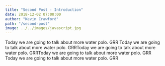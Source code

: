 ```yaml
---
title: "Second Post - Introduction"
date: 2018-12-02 07:00:00
author: "Kevin Crawford"
path: "/second-post"
image: ../../images/javascript.jpg
---
```


Today we are going to talk about more water polo. GRR
Today we are going to talk about more water polo. GRRToday we are going to talk about more water polo. GRRToday we are going to talk about more water polo. GRR
Today we are going to talk about more water polo. GRR
